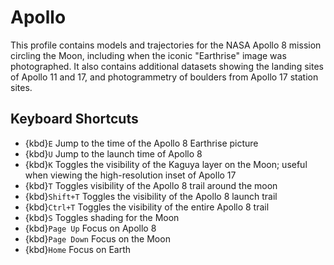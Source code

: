 # Apollo
This profile contains models and trajectories for the NASA Apollo 8 mission circling the Moon, including when the iconic "Earthrise" image was photographed. It also contains additional datasets showing the landing sites of Apollo 11 and 17, and photogrammetry of boulders from Apollo 17 station sites.

## Keyboard Shortcuts
  - {kbd}`E` Jump to the time of the Apollo 8 Earthrise picture
  - {kbd}`U` Jump to the launch time of Apollo 8
  - {kbd}`K` Toggles the visibility of the Kaguya layer on the Moon; useful when viewing the high-resolution inset of Apollo 17
  - {kbd}`T` Toggles visibility of the Apollo 8 trail around the moon
  - {kbd}`Shift+T` Toggles the visibility of the Apollo 8 launch trail
  - {kbd}`Ctrl+T` Toggles the visibility of the entire Apollo 8 trail
  - {kbd}`S` Toggles shading for the Moon
  - {kbd}`Page Up` Focus on Apollo 8
  - {kbd}`Page Down` Focus on the Moon
  - {kbd}`Home` Focus on Earth
